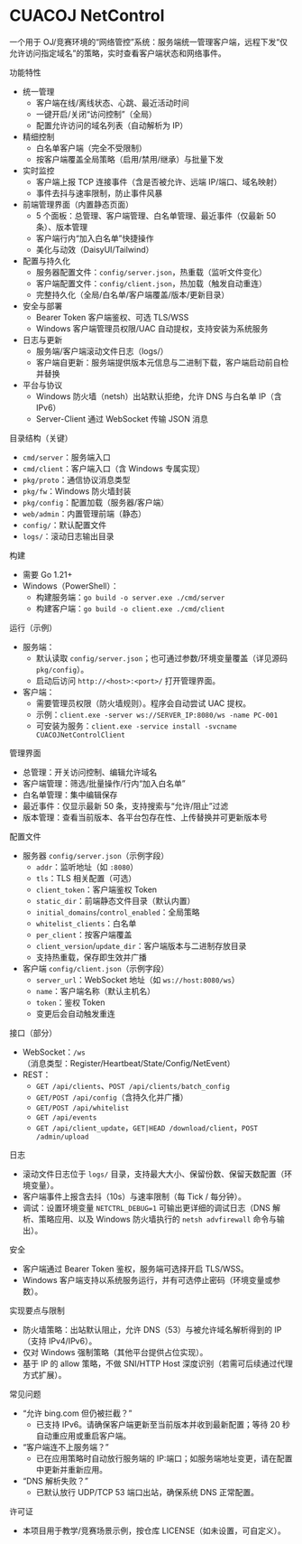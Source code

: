 CUACOJ NetControl
==================

一个用于 OJ/竞赛环境的“网络管控”系统：服务端统一管理客户端，远程下发“仅允许访问指定域名”的策略，实时查看客户端状态和网络事件。

功能特性
- 统一管理
  - 客户端在线/离线状态、心跳、最近活动时间
  - 一键开启/关闭“访问控制”（全局）
  - 配置允许访问的域名列表（自动解析为 IP）
- 精细控制
  - 白名单客户端（完全不受限制）
  - 按客户端覆盖全局策略（启用/禁用/继承）与批量下发
- 实时监控
  - 客户端上报 TCP 连接事件（含是否被允许、远端 IP/端口、域名映射）
  - 事件去抖与速率限制，防止事件风暴
- 前端管理界面（内置静态页面）
  - 5 个面板：总管理、客户端管理、白名单管理、最近事件（仅最新 50 条）、版本管理
  - 客户端行内“加入白名单”快捷操作
  - 美化与动效（DaisyUI/Tailwind）
- 配置与持久化
  - 服务器配置文件：`config/server.json`，热重载（监听文件变化）
  - 客户端配置文件：`config/client.json`，热加载（触发自动重连）
  - 完整持久化（全局/白名单/客户端覆盖/版本/更新目录）
- 安全与部署
  - Bearer Token 客户端鉴权、可选 TLS/WSS
  - Windows 客户端管理员权限/UAC 自动提权，支持安装为系统服务
- 日志与更新
  - 服务端/客户端滚动文件日志（logs/）
  - 客户端自更新：服务端提供版本元信息与二进制下载，客户端启动前自检并替换
- 平台与协议
  - Windows 防火墙（netsh）出站默认拒绝，允许 DNS 与白名单 IP（含 IPv6）
  - Server-Client 通过 WebSocket 传输 JSON 消息

目录结构（关键）
- `cmd/server`：服务端入口
- `cmd/client`：客户端入口（含 Windows 专属实现）
- `pkg/proto`：通信协议消息类型
- `pkg/fw`：Windows 防火墙封装
- `pkg/config`：配置加载（服务器/客户端）
- `web/admin`：内置管理前端（静态）
- `config/`：默认配置文件
- `logs/`：滚动日志输出目录

构建
- 需要 Go 1.21+
- Windows（PowerShell）：
  - 构建服务端：`go build -o server.exe ./cmd/server`
  - 构建客户端：`go build -o client.exe ./cmd/client`

运行（示例）
- 服务端：
  - 默认读取 `config/server.json`；也可通过参数/环境变量覆盖（详见源码 `pkg/config`）。
  - 启动后访问 `http://<host>:<port>/` 打开管理界面。
- 客户端：
  - 需要管理员权限（防火墙规则）。程序会自动尝试 UAC 提权。
  - 示例：`client.exe -server ws://SERVER_IP:8080/ws -name PC-001`
  - 可安装为服务：`client.exe -service install -svcname CUACOJNetControlClient`

管理界面
- 总管理：开关访问控制、编辑允许域名
- 客户端管理：筛选/批量操作/行内“加入白名单”
- 白名单管理：集中编辑保存
- 最近事件：仅显示最新 50 条，支持搜索与“允许/阻止”过滤
- 版本管理：查看当前版本、各平台包存在性、上传替换并可更新版本号

配置文件
- 服务器 `config/server.json`（示例字段）
  - `addr`：监听地址（如 `:8080`）
  - `tls`：TLS 相关配置（可选）
  - `client_token`：客户端鉴权 Token
  - `static_dir`：前端静态文件目录（默认内置）
  - `initial_domains`/`control_enabled`：全局策略
  - `whitelist_clients`：白名单
  - `per_client`：按客户端覆盖
  - `client_version`/`update_dir`：客户端版本与二进制存放目录
  - 支持热重载，保存即生效并广播
- 客户端 `config/client.json`（示例字段）
  - `server_url`：WebSocket 地址（如 `ws://host:8080/ws`）
  - `name`：客户端名称（默认主机名）
  - `token`：鉴权 Token
  - 变更后会自动触发重连

接口（部分）
- WebSocket：`/ws`（消息类型：Register/Heartbeat/State/Config/NetEvent）
- REST：
  - `GET /api/clients`、`POST /api/clients/batch_config`
  - `GET/POST /api/config`（含持久化并广播）
  - `GET/POST /api/whitelist`
  - `GET /api/events`
  - `GET /api/client_update`，`GET|HEAD /download/client`，`POST /admin/upload`

日志
- 滚动文件日志位于 `logs/` 目录，支持最大大小、保留份数、保留天数配置（环境变量）。
- 客户端事件上报含去抖（10s）与速率限制（每 Tick / 每分钟）。
 - 调试：设置环境变量 `NETCTRL_DEBUG=1` 可输出更详细的调试日志（DNS 解析、策略应用、以及 Windows 防火墙执行的 `netsh advfirewall` 命令与输出）。

安全
- 客户端通过 Bearer Token 鉴权，服务端可选择开启 TLS/WSS。
- Windows 客户端支持以系统服务运行，并有可选停止密码（环境变量或参数）。

实现要点与限制
- 防火墙策略：出站默认阻止，允许 DNS（53）与被允许域名解析得到的 IP（支持 IPv4/IPv6）。
- 仅对 Windows 强制策略（其他平台提供占位实现）。
- 基于 IP 的 allow 策略，不做 SNI/HTTP Host 深度识别（若需可后续通过代理方式扩展）。

常见问题
- “允许 bing.com 但仍被拦截？”
  - 已支持 IPv6。请确保客户端更新至当前版本并收到最新配置；等待 20 秒自动重应用或重启客户端。
- “客户端连不上服务端？”
  - 已在应用策略时自动放行服务端的 IP:端口；如服务端地址变更，请在配置中更新并重新应用。
- “DNS 解析失败？”
  - 已默认放行 UDP/TCP 53 端口出站，确保系统 DNS 正常配置。

许可证
- 本项目用于教学/竞赛场景示例，按仓库 LICENSE（如未设置，可自定义）。
